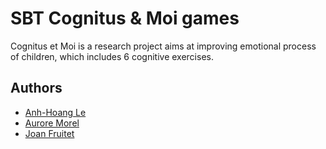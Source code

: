 # SBT Cognitus & Moi games

Cognitus et Moi is a research project aims at improving emotional process of children, which includes 6 cognitive exercises.


Authors
-------

* [Anh-Hoang Le](https://github.com/ahle)
* [Aurore Morel]()
* [Joan Fruitet]()
